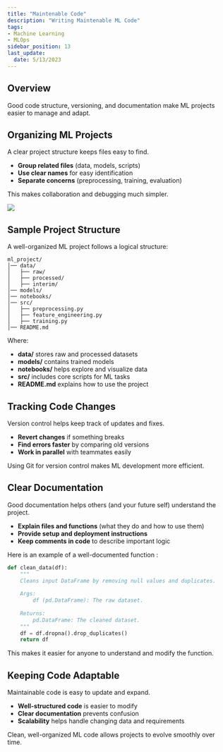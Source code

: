 ```yaml
---
title: "Maintenable Code"
description: "Writing Maintenable ML Code"
tags: 
- Machine Learning
- MLOps
sidebar_position: 13
last_update:
  date: 5/13/2023
---
```


## Overview  

Good code structure, versioning, and documentation make ML projects easier to manage and adapt.  

## Organizing ML Projects  

A clear project structure keeps files easy to find.  

- **Group related files** (data, models, scripts)  
- **Use clear names** for easy identification  
- **Separate concerns** (preprocessing, training, evaluation)  

This makes collaboration and debugging much simpler.  

<div class="img-center"> 

![](/img/docs/Screenshot-2025-03-19-063239.png)

</div>



## Sample Project Structure  

A well-organized ML project follows a logical structure:  

```plaintext
ml_project/
│── data/
│   ├── raw/
│   ├── processed/
│   ├── interim/
│── models/
│── notebooks/
│── src/
│   ├── preprocessing.py
│   ├── feature_engineering.py
│   ├── training.py
│── README.md
```

Where: 

- **data/** stores raw and processed datasets  
- **models/** contains trained models  
- **notebooks/** helps explore and visualize data  
- **src/** includes core scripts for ML tasks  
- **README.md** explains how to use the project  

## Tracking Code Changes  

Version control helps keep track of updates and fixes.  

- **Revert changes** if something breaks  
- **Find errors faster** by comparing old versions  
- **Work in parallel** with teammates easily  

Using Git for version control makes ML development more efficient.  

## Clear Documentation  

Good documentation helps others (and your future self) understand the project.  

- **Explain files and functions** (what they do and how to use them)  
- **Provide setup and deployment instructions**  
- **Keep comments in code** to describe important logic  

Here is an example of a well-documented function  :

```python
def clean_data(df):
    """
    Cleans input DataFrame by removing null values and duplicates.
    
    Args:
        df (pd.DataFrame): The raw dataset.
    
    Returns:
        pd.DataFrame: The cleaned dataset.
    """
    df = df.dropna().drop_duplicates()
    return df
```

This makes it easier for anyone to understand and modify the function.  

## Keeping Code Adaptable  

Maintainable code is easy to update and expand.  

- **Well-structured code** is easier to modify  
- **Clear documentation** prevents confusion  
- **Scalability** helps handle changing data and requirements  

Clean, well-organized ML code allows projects to evolve smoothly over time.
